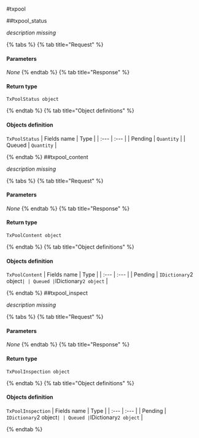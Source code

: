 #txpool

##txpool\_status

_description missing_ 

{% tabs %}
{% tab title="Request" %}
#### **Parameters**

_None_
{% endtab %}
{% tab title="Response" %}

#### Return type
`TxPoolStatus object`

{% endtab %}
{% tab title="Object definitions" %}
#### Objects definition

`TxPoolStatus`
| Fields name | Type |
| :--- | :--- |
| Pending | `Quantity` |
| Queued | `Quantity` |

{% endtab %}
##txpool\_content

_description missing_ 

{% tabs %}
{% tab title="Request" %}
#### **Parameters**

_None_
{% endtab %}
{% tab title="Response" %}

#### Return type
`TxPoolContent object`

{% endtab %}
{% tab title="Object definitions" %}
#### Objects definition

`TxPoolContent`
| Fields name | Type |
| :--- | :--- |
| Pending | `IDictionary`2 object` |
| Queued | `IDictionary`2 object` |

{% endtab %}
##txpool\_inspect

_description missing_ 

{% tabs %}
{% tab title="Request" %}
#### **Parameters**

_None_
{% endtab %}
{% tab title="Response" %}

#### Return type
`TxPoolInspection object`

{% endtab %}
{% tab title="Object definitions" %}
#### Objects definition

`TxPoolInspection`
| Fields name | Type |
| :--- | :--- |
| Pending | `IDictionary`2 object` |
| Queued | `IDictionary`2 object` |

{% endtab %}
